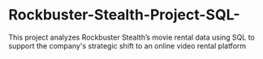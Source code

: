 # Rockbuster-Stealth-Project-SQL-
This project analyzes Rockbuster Stealth’s movie rental data using SQL to support the company's strategic shift to an online video rental platform
